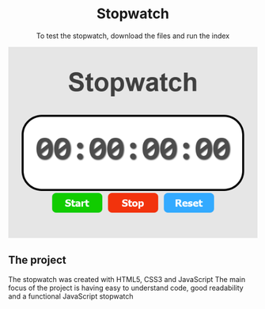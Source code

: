 <div align="center">
    <h1> Stopwatch </h1>
</div>
<p align='center'>
To test the stopwatch, download the files and run the index
</p>

<p align="center">
  <img src="assets\Stopwatch.png" alt="Stopwatch">
</p>

## The project

The stopwatch was created with HTML5, CSS3 and JavaScript
The main focus of the project is having easy to understand code, good readability and a functional JavaScript stopwatch
